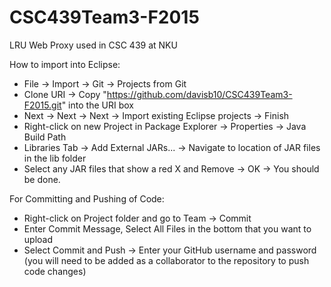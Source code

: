 # CSC439Team3-F2015
LRU Web Proxy used in CSC 439 at NKU

How to import into Eclipse:
  - File -> Import -> Git -> Projects from Git
  - Clone URI -> Copy "https://github.com/davisb10/CSC439Team3-F2015.git" into the URI box
  - Next -> Next -> Next -> Import existing Eclipse projects -> Finish
  - Right-click on new Project in Package Explorer -> Properties -> Java Build Path
  - Libraries Tab -> Add External JARs... -> Navigate to location of JAR files in the lib folder
  - Select any JAR files that show a red X and Remove -> OK -> You should be done.
	
For Committing and Pushing of Code:
  - Right-click on Project folder and go to Team -> Commit
  - Enter Commit Message, Select All Files in the bottom that you want to upload
  - Select Commit and Push -> Enter your GitHub username and password (you will need to be added as a 
			collaborator to the repository to push code changes)
	
